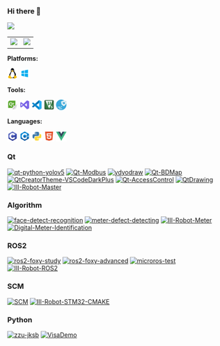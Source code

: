 ### Hi there 👋
![](https://komarev.com/ghpvc/?username=yunke120)
<table><tr>
<td><img src="https://github-readme-stats.vercel.app/api?username=yunke120&show_icons=true&theme=radical&count_private=true&bg_color=1e1e2e&text_color=cdd6f4&icon_color=cba6f7&title_color=94e2d5" width="400"/></td>
<td><img src="https://github-readme-stats.vercel.app/api/top-langs/?username=yunke120&theme=radical&layout=compact&bg_color=1e1e2e&text_color=cdd6f4&icon_color=cba6f7&title_color=94e2d5" width="337"/></td>
</tr></table>


**Platforms:**

<code><img src="figures/linux.svg" width="24"/></code> <code><img src="figures/Windows.svg" width="24"/></code> 

**Tools:**

<code><img src="figures/qtcreator.svg" width="24"/></code> <code><img src="figures/vs.svg" width="24"/></code> <code><img src="figures/vscode.svg" width="24"/></code> <code><img src="figures/Keil5.svg" width="24"/></code> <code><img src="figures/stm32cubemx.svg" width="24"/></code> 

**Languages:**

<code><img src="figures/c.svg" width="24"/></code> <code><img src="figures/c++.svg" width="24"/></code> <code><img src="figures/python.svg" width="24"/></code> <code><img src="figures/HTML5.svg" width="24"/></code> <code><img src="figures/vue.svg" width="24"/></code> 

### Qt

[![qt-python-yolov5](https://github-readme-stats.vercel.app/api/pin/?username=yunke120&repo=qt-python-yolov5)](https://github.com/yunke120/qt-python-yolov5)
[![Qt-Modbus](https://github-readme-stats.vercel.app/api/pin/?username=yunke120&repo=Qt-Modbus)](https://github.com/yunke120/Qt-Modbus)
[![ydyodraw](https://github-readme-stats.vercel.app/api/pin/?username=yunke120&repo=ydyodraw)](https://github.com/yunke120/ydyodraw)
[![Qt-BDMap](https://github-readme-stats.vercel.app/api/pin/?username=yunke120&repo=Qt-BDMap)](https://github.com/yunke120/Qt-BDMap)
[![QtCreatorTheme-VSCodeDarkPlus](https://github-readme-stats.vercel.app/api/pin/?username=yunke120&repo=QtCreatorTheme-VSCodeDarkPlus)](https://github.com/yunke120/QtCreatorTheme-VSCodeDarkPlus)
[![Qt-AccessControl](https://github-readme-stats.vercel.app/api/pin/?username=yunke120&repo=Qt-AccessControl)](https://github.com/yunke120/Qt-AccessControl)
[![QtDrawing](https://github-readme-stats.vercel.app/api/pin/?username=yunke120&repo=QtDrawing)](https://github.com/yunke120/QtDrawing)
[![III-Robot-Master](https://github-readme-stats.vercel.app/api/pin/?username=yunke120&repo=III-Robot-Master)](https://github.com/yunke120/III-Robot-Master)

### Algorithm
[![face-detect-recognition](https://github-readme-stats.vercel.app/api/pin/?username=yunke120&repo=face-detect-recognition)](https://github.com/yunke120/face-detect-recognition)
[![meter-defect-detecting](https://github-readme-stats.vercel.app/api/pin/?username=yunke120&repo=meter-defect-detecting)](https://github.com/yunke120/meter-defect-detecting)
[![III-Robot-Meter](https://github-readme-stats.vercel.app/api/pin/?username=yunke120&repo=III-Robot-Meter)](https://github.com/yunke120/III-Robot-Meter)
[![Digital-Meter-Identification](https://github-readme-stats.vercel.app/api/pin/?username=yunke120&repo=Digital-Meter-Identification)](https://github.com/yunke120/Digital-Meter-Identification)

### ROS2
[![ros2-foxy-study](https://github-readme-stats.vercel.app/api/pin/?username=yunke120&repo=ros2-foxy-study)](https://github.com/yunke120/ros2-foxy-study)
[![ros2-foxy-advanced](https://github-readme-stats.vercel.app/api/pin/?username=yunke120&repo=ros2-foxy-advanced)](https://github.com/yunke120/ros2-foxy-advanced)
[![microros-test](https://github-readme-stats.vercel.app/api/pin/?username=yunke120&repo=microros-test)](https://github.com/yunke120/microros-test)
[![III-Robot-ROS2](https://github-readme-stats.vercel.app/api/pin/?username=yunke120&repo=III-Robot-ROS2)](https://github.com/yunke120/III-Robot-ROS2)
### SCM
[![SCM](https://github-readme-stats.vercel.app/api/pin/?username=yunke120&repo=SCM)](https://github.com/yunke120/SCM)
[![III-Robot-STM32-CMAKE](https://github-readme-stats.vercel.app/api/pin/?username=yunke120&repo=III-Robot-STM32-CMAKE)](https://github.com/yunke120/III-Robot-STM32-CMAKE)
### Python
[![zzu-jksb](https://github-readme-stats.vercel.app/api/pin/?username=yunke120&repo=zzu-jksb)](https://github.com/yunke120/zzu-jksb)
[![VisaDemo](https://github-readme-stats.vercel.app/api/pin/?username=yunke120&repo=VisaDemo)](https://github.com/yunke120/VisaDemo)

